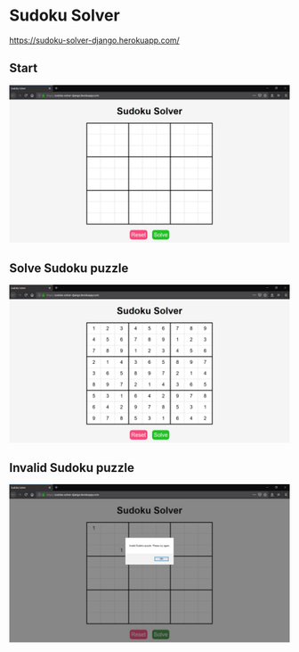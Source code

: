 # Sudoku Solver
https://sudoku-solver-django.herokuapp.com/

## Start
![Start app](/images/start.jpg)

## Solve Sudoku puzzle
![Solve Sudoku puzzle](/images/solve.jpg)

## Invalid Sudoku puzzle
![Invalid Sudoku puzzle](/images/invalid.jpg)
